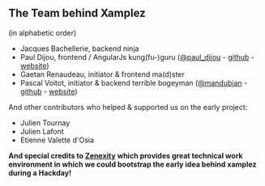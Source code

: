 ## The Team behind Xamplez

(in alphabetic order)

* Jacques Bachellerie, backend ninja
* Paul Dijou, frontend / AngularJs kung(fu-)guru ([@paul_dijou](http://twitter.com/paul_dijou) - [github](http://github.com/pauldijou) - [website](http://pauldijou.fr))
* Gaetan Renaudeau, initiator & frontend ma(d)ster
* Pascal Voitot, initiator & backend terrible bogeyman ([@mandubian](http://twitter.com/mandubian) - [github](http://github.com/mandubian) - [website](http://mandubian.com))

And other contributors who helped & supported us on the early project:
* Julien Tournay
* Julien Lafont
* Etienne Valette d'Osia

**And special credits to [Zenexity](http://www.zenexity.com) which provides great technical work environment in which we could bootstrap the early idea behind xamplez during a Hackday!**

